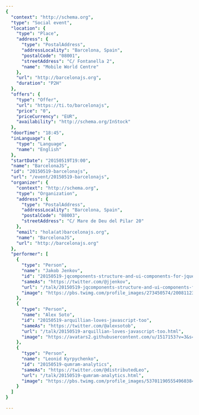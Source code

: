 ```yaml
---
{
  "context": "http://schema.org",
  "type": "Social event",
  "location": {
    "type": "Place",
    "address": {
      "type": "PostalAddress",
      "addressLocality": "Barcelona, Spain",
      "postalCode": "08001",
      "streetAddress": "C/ Fontanella 2",
      "name": "Mobile World Centre"
    },
    "url": "http://barcelonajs.org",
    "duration": "P2H"
  },
  "offers": {
    "type": "Offer",
    "url": "https://ti.to/barcelonajs",
    "price": "0",
    "priceCurrency": "EUR",
    "availability": "http://schema.org/InStock"
  },
  "doorTime": "18:45",
  "inLanguage": {
    "type": "Language",
    "name": "English"
  },
  "startDate": "20150519T19:00",
  "name": "BarcelonaJS",
  "id": "20150519-barcelonajs",
  "url": "/event/20150519-barcelonajs",
  "organizer": {
    "context": "http://schema.org",
    "type": "Organization",
    "address": {
      "type": "PostalAddress",
      "addressLocality": "Barcelona, Spain",
      "postalCode": "08003",
      "streetAddress": "C/ Mare de Deu del Pilar 20"
    },
    "email": "hola(at)barcelonajs.org",
    "name": "BarcelonaJS",
    "url": "http://barcelonajs.org"
  },
  "performer": [
    {
      "type": "Person",
      "name": "Jakob Jenkov",
      "id": "20150519-jqcomponents-structure-and-ui-components-for-jquery",
      "sameAs": "https://twitter.com/@jjenkov",
      "url": "/talk/20150519-jqcomponents-structure-and-ui-components-for-jquery.html",
      "image": "https://pbs.twimg.com/profile_images/273450574/20081123-20081123-3E1W7902-small-portrait.jpg"
    },
    {
      "type": "Person",
      "name": "Alex Soto",
      "id": "20150519-arquillian-loves-javascript-too",
      "sameAs": "https://twitter.com/@alexsotob",
      "url": "/talk/20150519-arquillian-loves-javascript-too.html",
      "image": "https://avatars2.githubusercontent.com/u/1517153?v=3&s=400"
    },
    {
      "type": "Person",
      "name": "Leonid Kyrpychenko",
      "id": "20150519-qumram-analytics",
      "sameAs": "https://twitter.com/@distributedLeo",
      "url": "/talk/20150519-qumram-analytics.html",
      "image": "https://pbs.twimg.com/profile_images/537011905554960384/HgcnZ5RK.jpeg"
    }
  ]
}

---
```


